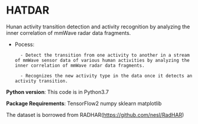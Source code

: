# HATDAR

Hunan activity transition detection and activity recognition by analyzing the inner correlation of mmWave radar data fragments.

- Pocess:

        - Detect the transition from one activity to another in a stream of mmWave sensor data of various human activities by analyzing the inner correlation of mmWave radar data fragments.
        
        - Recognizes the new activity type in the data once it detects an activity transition.


**Python version**: This code is in Python3.7

**Package Requirements**: TensorFlow2 numpy sklearn matplotlib

The dataset is borrowed from RADHAR(https://github.com/nesl/RadHAR)
